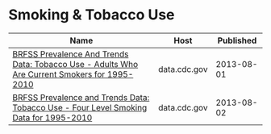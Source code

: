 # Smoking & Tobacco Use

Name | Host | Published
---- | ---- | ---------
[BRFSS Prevalence And Trends Data: Tobacco Use - Adults Who Are Current Smokers for 1995-2010](../datasets/j8jk-5ztv.md) | data.cdc.gov | 2013-08-01
[BRFSS Prevalence and Trends Data: Tobacco Use - Four Level Smoking Data for 1995-2010](../datasets/8zak-ewtm.md) | data.cdc.gov | 2013-08-02

